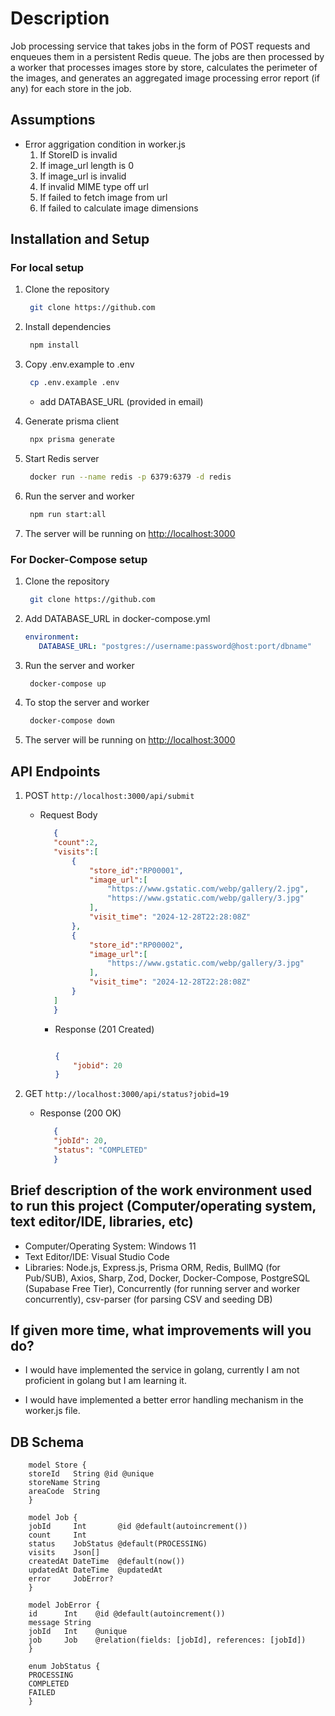 # Description

Job processing service that takes jobs in the form of POST requests and enqueues them in a persistent Redis queue.
The jobs are then processed by a worker that processes images store by store, calculates the perimeter of the images, and generates an aggregated image processing error report (if any) for each store in the job.

## Assumptions

- Error aggrigation condition in worker.js
    1. If StoreID is invalid
    2. If image_url length is 0
    3. If image_url is invalid
    4. If invalid MIME type off url
    5. If failed to fetch image from url
    6. If failed to calculate image dimensions

## Installation and Setup

### For local setup

1. Clone the repository

   ```sh
    git clone https://github.com
   ```

2. Install dependencies

   ```sh
    npm install
   ```

3. Copy .env.example to .env

   ```sh
    cp .env.example .env
   ```

   - add DATABASE_URL (provided in email)

4. Generate prisma client

   ```sh
    npx prisma generate
   ```

5. Start Redis server

   ```sh
    docker run --name redis -p 6379:6379 -d redis
   ```

6. Run the server and worker

   ```sh
    npm run start:all
   ```

6. The server will be running on <http://localhost:3000>

### For Docker-Compose setup

1. Clone the repository

   ```sh
    git clone https://github.com
   ```

2. Add DATABASE_URL in docker-compose.yml

   ```yml
   environment:
      DATABASE_URL: "postgres://username:password@host:port/dbname"
   ```

3. Run the server and worker

   ```sh
    docker-compose up
   ```

4. To stop the server and worker

   ```sh
    docker-compose down
   ```

5. The server will be running on <http://localhost:3000>

## API Endpoints

1. POST `http://localhost:3000/api/submit`

   - Request Body

     ```json
        {
        "count":2,
        "visits":[
            {
                "store_id":"RP00001",
                "image_url":[
                    "https://www.gstatic.com/webp/gallery/2.jpg",
                    "https://www.gstatic.com/webp/gallery/3.jpg"
                ],
                "visit_time": "2024-12-28T22:28:08Z"
            },
            {
                "store_id":"RP00002",
                "image_url":[
                    "https://www.gstatic.com/webp/gallery/3.jpg"
                ],
                "visit_time": "2024-12-28T22:28:08Z"
            }
        ]
        }

        ```

     - Response (201 Created)

        ```json

        {
            "jobid": 20
        }
        ```

2. GET `http://localhost:3000/api/status?jobid=19`

   - Response (200 OK)

     ```json
        {
        "jobId": 20,
        "status": "COMPLETED"
        }

     ```

## Brief description of the work environment used to run this project (Computer/operating system, text editor/IDE, libraries, etc)

- Computer/Operating System: Windows 11
- Text Editor/IDE: Visual Studio Code
- Libraries: Node.js, Express.js, Prisma ORM, Redis, BullMQ (for Pub/SUB), Axios, Sharp, Zod, Docker, Docker-Compose, PostgreSQL (Supabase Free Tier), Concurrently (for running server and worker concurrently), csv-parser (for parsing CSV and seeding DB)

## If given more time, what improvements will you do?

- I would have implemented the service in golang, currently I am not proficient in golang but I am learning it.

- I would have implemented a better error handling mechanism in the worker.js file.

## DB Schema

```prisma
    model Store {
    storeId   String @id @unique
    storeName String
    areaCode  String
    }

    model Job {
    jobId     Int       @id @default(autoincrement())
    count     Int
    status    JobStatus @default(PROCESSING)
    visits    Json[]
    createdAt DateTime  @default(now())
    updatedAt DateTime  @updatedAt
    error     JobError?
    }

    model JobError {
    id      Int    @id @default(autoincrement())
    message String
    jobId   Int    @unique
    job     Job    @relation(fields: [jobId], references: [jobId])
    }

    enum JobStatus {
    PROCESSING
    COMPLETED
    FAILED
    }
```
